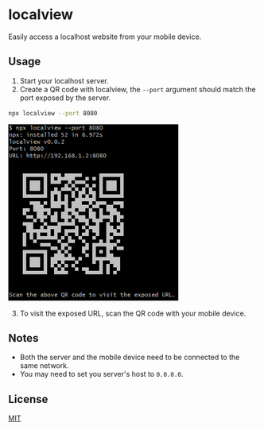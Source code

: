 # localview

Easily access a localhost website from your mobile device.

## Usage

1. Start your localhost server.
2. Create a QR code with localview, the `--port` argument should match the port exposed by the server.

```bash
npx localview --port 8080
```

![Screenshot](./static/screenshot.png)

3. To visit the exposed URL, scan the QR code with your mobile device.

## Notes

- Both the server and the mobile device need to be connected to the same network.
- You may need to set you server's host to `0.0.0.0`.

## License

[MIT](https://opensource.org/licenses/MIT)
